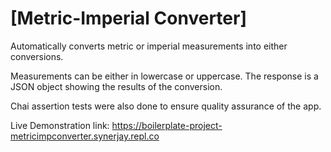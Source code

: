 # [Metric-Imperial Converter]

Automatically converts metric or imperial measurements into either conversions. 

Measurements can be either in lowercase or uppercase. The response is a JSON object showing the results of the conversion. 

Chai assertion tests were also done to ensure quality assurance of the app. 

Live Demonstration link: https://boilerplate-project-metricimpconverter.synerjay.repl.co